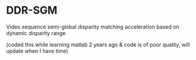 # DDR-SGM
Video sequence semi-global disparity matching acceleration based on dynamic disparity range

(coded this while learning matlab 2 years ago & code is of poor quality, will update when I have time)
